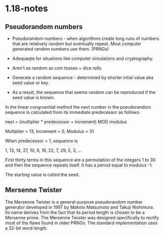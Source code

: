 # 1.18-notes

## Pseudorandom numbers

- Pseudorandom numbers - when algorithms create long runs of numbers that are relatively random but eventually repeat. Most computer generated random numbers use them. (PRNGs)

- Adequaqte for situations like computer simulations and cryptography.

- Aren't as random as coin tosses + dice rolls.

- Generate a random sequence - determined by shorter intial value aka seed value or key.

- As a result, the sequence that seems random can be reproduced if the seed value is known.

In the linear congruential method the next number in the pseudorandom sequence is calculated from its immediate predecessor as follows:

next = (multiplier * predecessor + increment) MOD modulus

Multiplier = 13, Increment = 0, Modulus = 31

When predecessor = 1, sequence is

1, 13, 14, 27, 10, 6, 16, 22, 7, 29, 5, 3, ...

First thirty terms in this sequence are a permutation of the integers 1 to 30 and then the sequence repeats itself. It has a period equal to modulus -1.

The starting value is called the seed.

## Mersenne Twister

The Mersenne Twister is a general-purpose pseudorandom number generator developed in 1997 by Makoto Matsumoto and Takuji Nishimura. Its name derives from the fact that its period length is chosen to be a Mersenne prime. The Mersenne Twister was designed specifically to rectify most of the flaws found in older PRNGs. The standard implementation uses a 32-bit word length.
